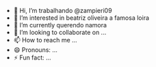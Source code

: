 - 👋 Hi, I’m trabalhando  @zampieri09
- 👀 I’m interested in beatriz oliveira a famosa loira 
- 🌱 I’m currently querendo namora 
- 💞️ I’m looking to collaborate on ...
- 📫 How to reach me ...
- 😄 Pronouns: ...
- ⚡ Fun fact: ...

<!---
zampieri09/zampieri09 is a ✨ special ✨ repository because its `README.md` (this file) appears on your GitHub profile.
You can click the Preview link to take a look at your changes.
--->
